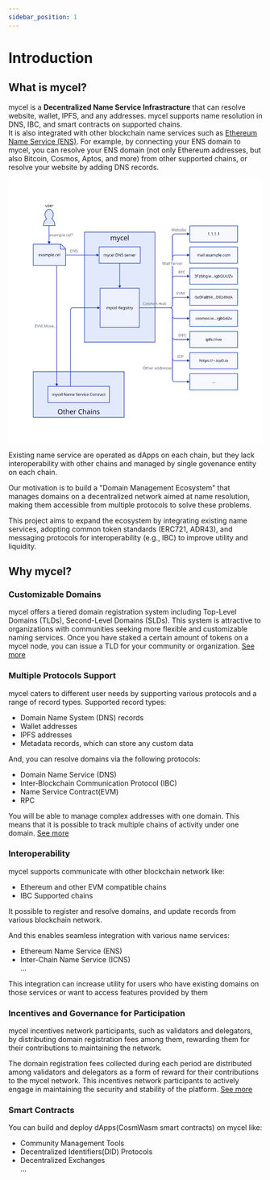 ```yaml
---
sidebar_position: 1
---
```


# Introduction

## What is mycel?

mycel is a **Decentralized Name Service Infrastracture** that can resolve website, wallet, IPFS, and any addresses.
mycel supports name resolution in DNS, IBC, and smart contracts on supported chains.  
It is also integrated with other blockchain name services such as [Ethereum Name Service (ENS)](https://ens.domains).
For example, by connecting your ENS domain to mycel, you can resolve your ENS domain (not only Ethereum addresses, but also Bitcoin, Cosmos, Aptos, and more) from other supported chains, or resolve your website by adding DNS records.

![overview](../assets/overview.svg)

Existing name service are operated as dApps on each chain, but they lack interoperability with other chains and managed by single govenance entity on each chain.

Our motivation is to build a "Domain Management Ecosystem" that manages domains on a decentralized network aimed at name resolution, making them accessible from multiple protocols to solve these problems.

This project aims to expand the ecosystem by integrating existing name services, adopting common token standards (ERC721, ADR43), and messaging protocols for interoperability (e.g., IBC) to improve utility and liquidity.

## Why mycel?

### Customizable Domains

mycel offers a tiered domain registration system including Top-Level Domains (TLDs), Second-Level Domains (SLDs).
This system is attractive to organizations with communities seeking more flexible and customizable naming services.
Once you have staked a certain amount of tokens on a mycel node, you can issue a TLD for your community or organization.
[See more](domain-registration)

### Multiple Protocols Support

mycel caters to different user needs by supporting various protocols and a range of record types.
Supported record types:

- Domain Name System (DNS) records
- Wallet addresses
- IPFS addresses
- Metadata records, which can store any custom data

And, you can resolve domains via the following protocols:

- Domain Name Service (DNS)
- Inter‑Blockchain Communication Protocol (IBC)
- Name Service Contract(EVM)
- RPC

You will be able to manage complex addresses with one domain.
This means that it is possible to track multiple chains of activity under one domain.
[See more](name-resolution)

### Interoperability

mycel supports communicate with other blockchain network like:

- Ethereum and other EVM compatible chains
- IBC Supported chains

It possible to register and resolve domains, and update records from various blockchain network.

And this enables seamless integration with various name services:

- Ethereum Name Service (ENS)
- Inter-Chain Name Service (ICNS)  
  ...

This integration can increase utility for users who have existing domains on those services or want to access features provided by them

### Incentives and Governance for Participation

mycel incentives network participants, such as validators and delegators, by distributing domain registration fees among them, rewarding them for their contributions to maintaining the network.

The domain registration fees collected during each period are distributed among validators and delegators as a form of reward for their contributions to the mycel network.
This incentives network participants to actively engage in maintaining the security and stability of the platform.
[See more](incentives)

### Smart Contracts

You can build and deploy dApps(CosmWasm smart contracts) on mycel like:

- Community Management Tools
- Decentralized Identifiers(DID) Protocols
- Decentralized Exchanges  
  ...
